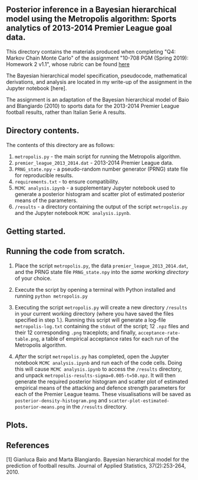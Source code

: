 ## Posterior inference in a Bayesian hierarchical model using the Metropolis algorithm: Sports analytics of 2013-2014 Premier League goal data.



This directory contains the materials produced when completing "Q4: Markov Chain Monte Carlo" of the assignment "10-708 PGM (Spring 2019): Homework 2 v1.1", whose rubric can be found [here](https://github.com/cyber-rhythms/cmu-10-708-probabilistic-graphical-models-spring-2019/blob/master/homework-assignments/hw-2/hw-2-v1.1.pdf)

The Bayesian hierarchical model specification, pseudocode, mathematical derivations, and analysis are located in my write-up of the assignment in the Jupyter notebook [here].

The assignment is an adaptation of the Bayesian hierarchical model of Baio and Blangiardo (2010) to sports data for the 2013-2014 Premier League football results, rather than Italian Serie A results.

## Directory contents.

The contents of this directory are as follows:

1. `metropolis.py` - the main script for running the Metropolis algorithm.
2. `premier_league_2013_2014.dat` - 2013-2014 Premier League data. 
3. `PRNG_state.npy` - a pseudo-random number generator (PRNG) state file for reproducible results.
4. `requirements.txt` - to ensure compatibility.
5. `MCMC analysis.ipynb` - a supplementary Jupyter notebook used to generate a posterior histogram and scatter plot of estimated posterior means of the parameters.
6. `/results` - a directory containing the output of the script `metropolis.py` and the Jupyter notebook `MCMC analysis.ipynb`.

## Getting started.

## Running the code from scratch.

1.  Place the script `metropolis.py`, the data `premier_league_2013_2014.dat`, and the PRNG state file `PRNG_state.npy` into the *same working directory* of your choice.

2. Execute the script by opening a terminal with Python installed and running `python metropolis.py`

3. Executing the script `metropolis.py` will create a new directory `/results` in your current working directory (where you have saved the files specified in step 1.). Running this script will generate a log-file `metropolis-log.txt` containing the `stdout` of the script; 12 `.npz` files and their 12 corresponding `.png` traceplots; and finally, `acceptance-rate-table.png`, a table of empirical acceptance rates for each run of the Metropolis algorithm.

4. *After* the script `metropolis.py` has completed, open the Jupyter notebook `MCMC analysis.ipynb` and run each of the code cells. Doing this will cause `MCMC analysis.ipynb` to access the `/results` directory, and unpack `metropolis-results-sigma=0.005-t=50.npz`. It will then generate the required posterior histogram and scatter plot of estimated empirical means of the attacking and defence strength parameters for each of the Premier League teams. These visualisations will be saved as `posterior-density-histogram.png` and `scatter-plot-estimated-posterior-means.png` in the `/results` directory.

## Plots.

## References

[1] Gianluca Baio and Marta Blangiardo. Bayesian hierarchical model for the prediction of football results.
Journal of Applied Statistics, 37(2):253-264, 2010.



